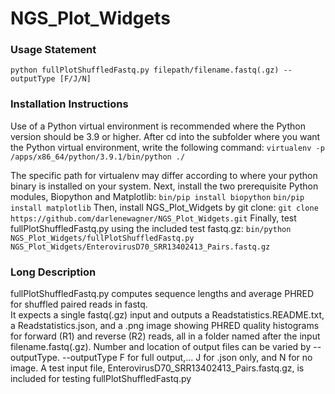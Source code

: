 # NGS_Plot_Widgets
### Usage Statement
```python fullPlotShuffledFastq.py filepath/filename.fastq(.gz) --outputType [F/J/N]```
### Installation Instructions
Use of a Python virtual environment is recommended where the Python version should be 3.9 or higher.
After cd into the subfolder where you want the Python virtual environment, write the following command:
```virtualenv -p /apps/x86_64/python/3.9.1/bin/python ./```

The specific path for virtualenv may differ according to where your python binary is installed on your system.
Next, install the two prerequisite Python modules, Biopython and Matplotlib:
```bin/pip install biopython```
```bin/pip install matplotlib```
Then, install NGS_Plot_Widgets by git clone:
```git clone https://github.com/darlenewagner/NGS_Plot_Widgets.git```
Finally, test fullPlotShuffledFastq.py using the included test fastq.gz:
```bin/python NGS_Plot_Widgets/fullPlotShuffledFastq.py NGS_Plot_Widgets/EnterovirusD70_SRR13402413_Pairs.fastq.gz```
### Long Description
fullPlotShuffledFastq.py computes sequence lengths and average PHRED for shuffled paired reads in fastq.  
It expects a single fastq(.gz) input and outputs a Readstatistics.README.txt, a Readstatistics.json, and 
a .png image showing PHRED quality histograms for forward (R1) and reverse (R2) reads, all in a folder
named after the input filename.fastq(.gz).  Number and location of output files can be varied by --outputType.
--outputType F for full output,... J for .json only, and N for no image.
A test input file, EnterovirusD70_SRR13402413_Pairs.fastq.gz, is included for testing fullPlotShuffledFastq.py
